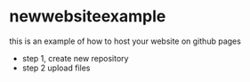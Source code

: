 # newwebsiteexample
this is an example of how to host your website on github pages

- step 1, create new repository
- step 2 upload files
